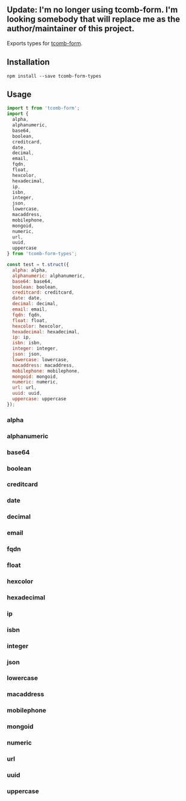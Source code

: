 ## Update: I'm no longer using tcomb-form. I'm looking somebody that will replace me as the author/maintainer of this project.

Exports types for [tcomb-form](https://github.com/gcanti/tcomb-form).

## Installation
```
npm install --save tcomb-form-types
```

## Usage
```js
import t from 'tcomb-form';
import {
  alpha,
  alphanumeric,
  base64,
  boolean,
  creditcard,
  date,
  decimal,
  email,
  fqdn,
  float,
  hexcolor,
  hexadecimal,
  ip,
  isbn,
  integer,
  json,
  lowercase,
  macaddress,
  mobilephone,
  mongoid,
  numeric,
  url,
  uuid,
  uppercase
} from 'tcomb-form-types';

const test = t.struct({
  alpha: alpha,
  alphanumeric: alphanumeric,
  base64: base64,
  boolean: boolean,
  creditcard: creditcard,
  date: date,
  decimal: decimal,
  email: email,
  fqdn: fqdn,
  float: float,
  hexcolor: hexcolor,
  hexadecimal: hexadecimal,
  ip: ip,
  isbn: isbn,
  integer: integer,
  json: json,
  lowercase: lowercase,
  macaddress: macaddress,
  mobilephone: mobilephone,
  mongoid: mongoid,
  numeric: numeric,
  url: url,
  uuid: uuid,
  uppercase: uppercase
});
```

### alpha

### alphanumeric

### base64

### boolean

### creditcard

### date

### decimal

### email

### fqdn

### float

### hexcolor

### hexadecimal

### ip

### isbn

### integer

### json

### lowercase

### macaddress

### mobilephone

### mongoid

### numeric

### url

### uuid

### uppercase
